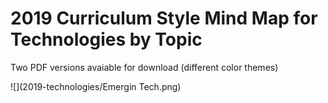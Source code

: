 # 2019 Curriculum Style Mind Map for Technologies by Topic

Two PDF versions avaiable for download (different color themes)

![](2019-technologies/Emergin Tech.png)

